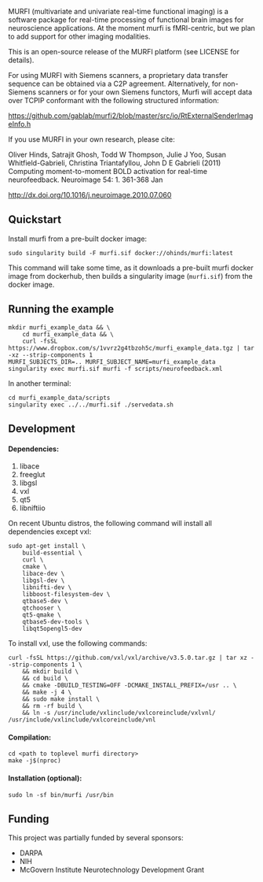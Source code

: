 MURFI (multivariate and univariate real-time functional imaging) is a software package for real-time processing of functional brain images for neuroscience applications. At the moment murfi is fMRI-centric, but we plan to add support for other imaging modalities.

This is an open-source release of the MURFI platform (see LICENSE for details).

For using MURFI with Siemens scanners, a proprietary data transfer sequence can be obtained via a C2P agreement. Alternatively, for non-Siemens scanners or for your own Siemens functors, Murfi will accept data over TCPIP conformant with the following structured information:

https://github.com/gablab/murfi2/blob/master/src/io/RtExternalSenderImageInfo.h

If you use MURFI in your own research, please cite:

Oliver Hinds, Satrajit Ghosh, Todd W Thompson, Julie J Yoo, Susan Whitfield-Gabrieli, Christina Triantafyllou, John D E Gabrieli (2011)  Computing moment-to-moment BOLD activation for real-time neurofeedback.   Neuroimage 54: 1. 361-368 Jan

http://dx.doi.org/10.1016/j.neuroimage.2010.07.060

Quickstart
----------

Install murfi from a pre-built docker image:

    sudo singularity build -F murfi.sif docker://ohinds/murfi:latest

This command will take some time, as it downloads a pre-built murfi
docker image from dockerhub, then builds a singularity image
(`murfi.sif`) from the docker image.

Running the example
-------------------

    mkdir murfi_example_data && \
        cd murfi_example_data && \
        curl -fsSL https://www.dropbox.com/s/1vvrz2g4tbzoh5c/murfi_example_data.tgz | tar -xz --strip-components 1
    MURFI_SUBJECTS_DIR=.. MURFI_SUBJECT_NAME=murfi_example_data singularity exec murfi.sif murfi -f scripts/neurofeedback.xml

In another terminal:

    cd murfi_example_data/scripts
    singularity exec ../../murfi.sif ./servedata.sh

Development
-----------

#### Dependencies:

1. libace
1. freeglut
1. libgsl
1. vxl
1. qt5
1. libniftiio

On recent Ubuntu distros, the following command will install all dependencies except vxl:

    sudo apt-get install \
        build-essential \
        curl \
        cmake \
        libace-dev \
        libgsl-dev \
        libnifti-dev \
        libboost-filesystem-dev \
        qtbase5-dev \
        qtchooser \
        qt5-qmake \
        qtbase5-dev-tools \
        libqt5opengl5-dev

To install vxl, use the following commands:

    curl -fsSL https://github.com/vxl/vxl/archive/v3.5.0.tar.gz | tar xz --strip-components 1 \
        && mkdir build \
        && cd build \
        && cmake -DBUILD_TESTING=OFF -DCMAKE_INSTALL_PREFIX=/usr .. \
        && make -j 4 \
        && sudo make install \
        && rm -rf build \
        && ln -s /usr/include/vxlinclude/vxlcoreinclude/vxlvnl/ /usr/include/vxlinclude/vxlcoreinclude/vnl


#### Compilation:

    cd <path to toplevel murfi directory>
    make -j$(nproc)

#### Installation (optional):

    sudo ln -sf bin/murfi /usr/bin

Funding
-------

This project was partially funded by several sponsors:

- DARPA
- NIH
- McGovern Institute Neurotechnology Development Grant
